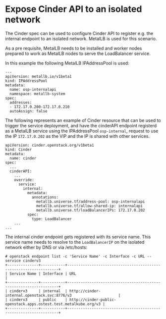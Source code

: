 # Expose Cinder API to an isolated network

The Cinder spec can be used to configure Cinder API to register e.g.
the internal endpoint to an isolated network. MetalLB is used for this
scenario.

As a pre requisite, MetalLB needs to be installed and worker nodes
prepared to work as MetalLB nodes to serve the LoadBalancer service.

In this example the following MetalLB IPAddressPool is used:

```
---
apiVersion: metallb.io/v1beta1
kind: IPAddressPool
metadata:
  name: osp-internalapi
  namespace: metallb-system
spec:
  addresses:
  - 172.17.0.200-172.17.0.210
  autoAssign: false
```

The following represents an example of Cinder resource that can be used
to trigger the service deployment, and have the cinderAPI endpoint
registerd as a MetalLB service using the IPAddressPool `osp-internal`,
request to use the IP `172.17.0.202` as the VIP and the IP is shared with
other services.

```
apiVersion: cinder.openstack.org/v1beta1
kind: Cinder
metadata:
  name: cinder
spec:
  ...
  cinderAPI:
    ...
    override:
      service:
        internal:
          metadata:
            annotations:
              metallb.universe.tf/address-pool: osp-internalapi
              metallb.universe.tf/allow-shared-ip: internalapi
              metallb.universe.tf/loadBalancerIPs: 172.17.0.202
          spec:
            type: LoadBalancer
    ...
...
```

The internal cinder endpoint gets registered with its service name. This
service name needs to resolve to the `LoadBalancerIP` on the isolated network
either by DNS or via /etc/hosts:

```
# openstack endpoint list -c 'Service Name' -c Interface -c URL --service cinderv3
+--------------+-----------+------------------------------------------------------------------+
| Service Name | Interface | URL                                                              |
+--------------+-----------+------------------------------------------------------------------+
| cinderv3     | internal  | http://cinder-internal.openstack.svc:8776/v3                     |
| cinderv3     | public    | http://cinder-public-openstack.apps.ostest.test.metalkube.org/v3 |
+--------------+-----------+------------------------------------------------------------------+
```
